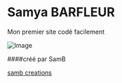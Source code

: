 # Samya BARFLEUR

Mon premier site codé facilement

![Image](image.jpeg)

####créé par SamB

[samb creations](https//instagram.com/sambcreations)
